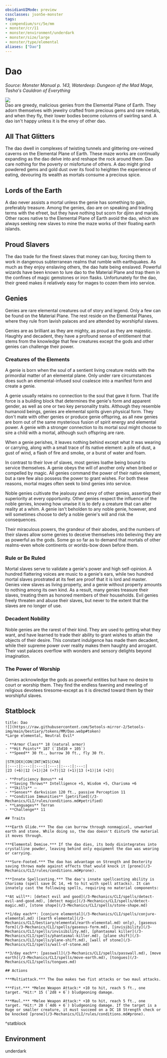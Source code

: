 ```yaml
---
obsidianUIMode: preview
cssclasses: json5e-monster
tags:
- compendium/src/5e/mm
- monster/cr/11
- monster/environment/underdark
- monster/size/large
- monster/type/elemental
aliases: ["Dao"]
---
```

# Dao
*Source: Monster Manual p. 143, Waterdeep: Dungeon of the Mad Mage, Tasha's Cauldron of Everything*  

![](https://raw.githubusercontent.com/5etools-mirror-2/5etools-img/main/bestiary/MM/Dao.webp#right)  
Dao are greedy, malicious genies from the Elemental Plane of Earth. They adorn themselves with jewelry crafted from precious gems and rare metals, and when they fly, their lower bodies become columns of swirling sand. A dao isn't happy unless it is the envy of other dao.

## All That Glitters

The dao dwell in complexes of twisting tunnels and glittering ore-veined caverns on the Elemental Plane of Earth. These maze works are continually expanding as the dao delve into and reshape the rock around them. Dao care nothing for the poverty or misfortune of others. A dao might grind powdered gems and gold dust over its food to heighten the experience of eating, devouring its wealth as mortals consume a precious spice.

## Lords of the Earth

A dao never assists a mortal unless the genie has something to gain, preferably treasure. Among the genies, dao are on speaking and trading terms with the efreet, but they have nothing but scorn for djinn and marids. Other races native to the Elemental Plane of Earth avoid the dao, which are always seeking new slaves to mine the maze works of their floating earth islands.

## Proud Slavers

The dao trade for the finest slaves that money can buy, forcing them to work in dangerous subterranean realms that rumble with earthquakes. As much as they enjoy enslaving others, the dao hate being enslaved. Powerful wizards have been known to lure dao to the Material Plane and trap them in the confines of magic gemstones or iron flasks. Unfortunately for the dao, their greed makes it relatively easy for mages to cozen them into service.

## Genies

Genies are rare elemental creatures out of story and legend. Only a few can be found on the Material Plane. The rest reside on the Elemental Planes, where they rule from lavish palaces and are attended by worshipful slaves.

Genies are as brilliant as they are mighty, as proud as they are majestic. Haughty and decadent, they have a profound sense of entitlement that stems from the knowledge that few creatures except the gods and other genies can challenge their power.

### Creatures of the Elements

A genie is born when the soul of a sentient living creature melds with the primordial matter of an elemental plane. Only under rare circumstances does such an elemental-infused soul coalesce into a manifest form and create a genie.

A genie usually retains no connection to the soul that gave it form. That life force is a building block that determines the genie's form and apparent gender, as well as one or two key personality traits. Although they resemble humanoid beings, genies are elemental spirits given physical form. They don't mate with other genies or produce genie offspring, as all new genies are born out of the same mysterious fusion of spirit energy and elemental power. A genie with a stronger connection to its mortal soul might choose to sire a child with a mortal, although such offspring are rare.

When a genie perishes, it leaves nothing behind except what it was wearing or carrying, along with a small trace of its native element: a pile of dust, a gust of wind, a flash of fire and smoke, or a burst of water and foam.

In contrast to their love of slaves, most genies loathe being bound to service themselves. A genie obeys the will of another only when bribed or compelled by magic. All genies command the power of their native element, but a rare few also possess the power to grant wishes. For both these reasons, mortal mages often seek to bind genies into service.

Noble genies cultivate the jealousy and envy of other genies, asserting their superiority at every opportunity. Other genies respect the influence of the noble genies, knowing how unwise it is to defy a creature that can alter reality at a whim. A genie isn't beholden to any noble genie, however, and will sometimes choose to defy a noble genie's will and risk the consequences.

Their miraculous powers, the grandeur of their abodes, and the numbers of their slaves allow some genies to deceive themselves into believing they are as powerful as the gods. Some go so far as to demand that mortals of other realms-even whole continents or worlds-bow down before them.

### Rule or Be Ruled

Mortal slaves serve to validate a genie's power and high self-opinion. A hundred flattering voices are music to a genie's ears, while two hundred mortal slaves prostrated at its feet are proof that it is lord and master. Genies view slaves as living property, and a genie without property amounts to nothing among its own kind. As a result, many genies treasure their slaves, treating them as honored members of their households. Evil genies freely threaten and abuse their slaves, but never to the extent that the slaves are no longer of use.

### Decadent Nobility

Noble genies are the rarest of their kind. They are used to getting what they want, and have learned to trade their ability to grant wishes to attain the objects of their desire. This constant indulgence has made them decadent, while their supreme power over reality makes them haughty and arrogant. Their vast palaces overflow with wonders and sensory delights beyond imagination.

### The Power of Worship

Genies acknowledge the gods as powerful entities but have no desire to court or worship them. They find the endless fawning and mewling of religious devotees tiresome-except as it is directed toward them by their worshipful slaves.


## Statblock

```ad-statblock
title: Dao
![](https://raw.githubusercontent.com/5etools-mirror-2/5etools-img/main/bestiary/tokens/MM/Dao.webp#token)
*Large elemental, Neutral Evil*

- **Armor Class** 18 (natural armor)
- **Hit Points** 187 (`15d10 + 105`) 
- **Speed** 30 ft., burrow 30 ft., fly 30 ft.

|STR|DEX|CON|INT|WIS|CHA|
|:---:|:---:|:---:|:---:|:---:|:---:|
|23 (+6)|12 (+1)|24 (+7)|12 (+1)|13 (+1)|14 (+2)|

- **Proficiency Bonus** +4
- **Saving Throws** Intelligence +5, Wisdom +5, Charisma +6
- **Skills** ⏤
- **Senses** darkvision 120 ft., passive Perception 11
- **Condition Immunities** [petrified](/3-Mechanics/CLI/rules/conditions.md#petrified)
- **Languages** Terran
- **Challenge** 11

## Traits

***Earth Glide.*** The dao can burrow through nonmagical, unworked earth and stone. While doing so, the dao doesn't disturb the material it moves through.

***Elemental Demise.*** If the dao dies, its body disintegrates into crystalline powder, leaving behind only equipment the dao was wearing or carrying.

***Sure-Footed.*** The dao has advantage on Strength and Dexterity saving throws made against effects that would knock it [prone](/3-Mechanics/CLI/rules/conditions.md#prone).

***Innate Spellcasting.*** The dao's innate spellcasting ability is Charisma (spell save DC 14, +6 to hit with spell attacks). It can innately cast the following spells, requiring no material components:

**At will**: [detect evil and good](/3-Mechanics/CLI/spells/detect-evil-and-good.md), [detect magic](/3-Mechanics/CLI/spells/detect-magic.md), [stone shape](/3-Mechanics/CLI/spells/stone-shape.md)

**1/day each**: [conjure elemental](/3-Mechanics/CLI/spells/conjure-elemental.md) ([earth elemental](/3-Mechanics/CLI/bestiary/elemental/earth-elemental.md) only), [gaseous form](/3-Mechanics/CLI/spells/gaseous-form.md), [invisibility](/3-Mechanics/CLI/spells/invisibility.md), [phantasmal killer](/3-Mechanics/CLI/spells/phantasmal-killer.md), [plane shift](/3-Mechanics/CLI/spells/plane-shift.md), [wall of stone](/3-Mechanics/CLI/spells/wall-of-stone.md)

**3/day each**: [passwall](/3-Mechanics/CLI/spells/passwall.md), [move earth](/3-Mechanics/CLI/spells/move-earth.md), [tongues](/3-Mechanics/CLI/spells/tongues.md)

## Actions

***Multiattack.*** The Dao makes two fist attacks or two maul attacks.

***Fist.*** *Melee Weapon Attack:* +10 to hit, reach 5 ft., one target. *Hit:* 15 (`2d8 + 6`) bludgeoning damage.

***Maul.*** *Melee Weapon Attack:* +10 to hit, reach 5 ft., one target. *Hit:* 20 (`4d6 + 6`) bludgeoning damage. If the target is a Huge or smaller creature, it must succeed on a DC 18 Strength check or be knocked [prone](/3-Mechanics/CLI/rules/conditions.md#prone).
```
^statblock

## Environment

underdark